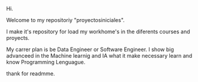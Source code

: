 Hi. 

Welcome to my repositoriy "proyectosiniciales".

I make it's repository for load my workhome's in the diferents courses and proyects.

My carrer plan is be Data Engineer or Software Engineer. I show big advanceed in the Machine learnig and IA  what it make
necessary learn and know Programming Lenguague.

thank for readmme.
